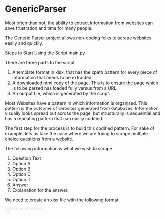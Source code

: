 # GenericParser

Most often than not, the ability to extract information from websites can save frustration and time for many people. 

The Generic Parser project allows non-coding folks to scrape websites easily and quickly. 

Steps to Start Using the Script main.py

There are three parts to the script
1) A template format in xlsx, that has the xpath pattern for every piece of information that needs to be extracted.
2) A downloaded html copy of the page. This is to ensure the page which is to be parsed has loaded fully versus from a URL.
3) An output file, which is generated by the script.

Most Websites have a pattern in which information is organised. This pattern is the outcome of websites generated from databases. Information visually looks spread out across the page, but structurally
is sequential and has a repeating pattern that can easily codified. 

The first step for the process is to build this codified pattern. For sake of example, lets us take the case where we are trying to scrape multiple choice questions from a website. 

The following information is what we wish to scrape
1) Question Text
2) Option A
3) Option B
4) Option C
5) Option D
6) Answer
7) Explanation for the answer.

We need to create an xlsx file with the following format

<img src="excel screenshot.png" width="128"/>
